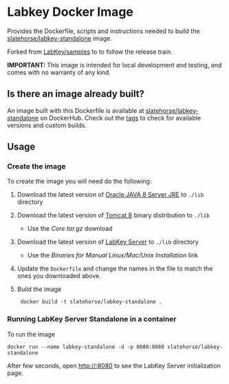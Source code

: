 Labkey Docker Image
==========

Provides the Dockerfile, scripts and instructions needed to build the [slatehorse/labkey-standalone](https://hub.docker.com/r/spikeheap/labkey-standalone/) image.

Forked from [LabKey/samples](https://github.com/LabKey/samples/tree/master/docker/labkey-standalone) to to follow the release train.

**IMPORTANT:** This image is intended for local development and testing, and comes with no warranty of any kind. 


## Is there an image already built? 

An image built with this Dockerfile is available at [slatehorse/labkey-standalone](https://hub.docker.com/r/spikeheap/labkey-standalone/) on DockerHub. Check out the [tags](https://hub.docker.com/r/spikeheap/labkey-standalone/tags/) to check for available versions and custom builds.



## Usage 

### Create the image
To create the image you will need do the following:

1. Download the latest version of [Oracle JAVA 8 Server JRE](http://www.oracle.com/technetwork/java/javase/downloads/server-jre7-downloads-1931105.html) to `./lib` directory 
1. Download the latest version of [Tomcat 8](http://tomcat.apache.org/download-80.cgi) binary distribution to `./lib`
    * Use the _Core tar.gz_ download
1. Download the latest version of [LabKey Server](http://labkey.com/download-labkey-server) to `./lib` directory
    * Use the _Binaries for Manual Linux/Mac/Unix Installation_ link
1. Update the `Dockerfile` and change the names in the file to match the ones you downloaded above.
1. Build the image
        
        docker build -t slatehorse/labkey-standalone .


### Running LabKey Server Standalone in a container

To run the image 

    docker run --name labkey-standalone -d -p 8080:8080 slatehorse/labkey-standalone


After few seconds, open [http://<host>:8080](http://<host>:8080) to see the LabKey Server initialization page.




